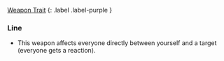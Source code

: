 
[Weapon Trait](Game/Core/Weapon-Traits)
{: .label .label-purple }

### Line
* This weapon affects everyone directly between yourself and a target (everyone gets a reaction).